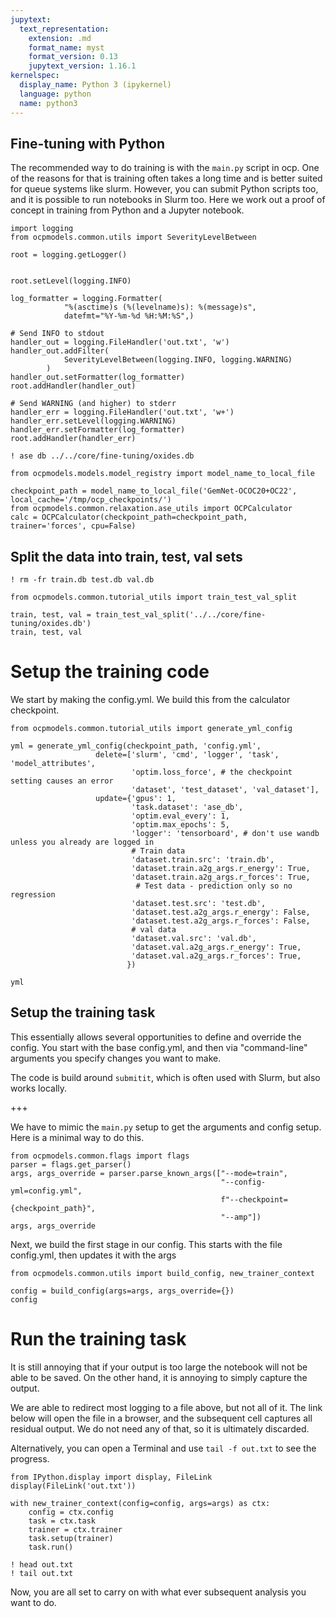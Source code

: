 ```yaml
---
jupytext:
  text_representation:
    extension: .md
    format_name: myst
    format_version: 0.13
    jupytext_version: 1.16.1
kernelspec:
  display_name: Python 3 (ipykernel)
  language: python
  name: python3
---
```


Fine-tuning with Python
----------------------------

The recommended way to do training is with the `main.py` script in ocp. One of the reasons for that is training often takes a long time and is better suited for queue systems like slurm. However, you can submit Python scripts too, and it is possible to run notebooks in Slurm too. Here we work out a proof of concept in training from Python and a Jupyter notebook.

```{code-cell} ipython3
import logging
from ocpmodels.common.utils import SeverityLevelBetween

root = logging.getLogger()

 
root.setLevel(logging.INFO)

log_formatter = logging.Formatter(
            "%(asctime)s (%(levelname)s): %(message)s",
            datefmt="%Y-%m-%d %H:%M:%S",)

# Send INFO to stdout
handler_out = logging.FileHandler('out.txt', 'w')
handler_out.addFilter(
            SeverityLevelBetween(logging.INFO, logging.WARNING)
        )
handler_out.setFormatter(log_formatter)
root.addHandler(handler_out)

# Send WARNING (and higher) to stderr
handler_err = logging.FileHandler('out.txt', 'w+')
handler_err.setLevel(logging.WARNING)
handler_err.setFormatter(log_formatter)
root.addHandler(handler_err)
```

```{code-cell} ipython3
! ase db ../../core/fine-tuning/oxides.db
```

```{code-cell} ipython3
from ocpmodels.models.model_registry import model_name_to_local_file

checkpoint_path = model_name_to_local_file('GemNet-OCOC20+OC22', local_cache='/tmp/ocp_checkpoints/')
from ocpmodels.common.relaxation.ase_utils import OCPCalculator
calc = OCPCalculator(checkpoint_path=checkpoint_path, trainer='forces', cpu=False)
```

## Split the data into train, test, val sets

```{code-cell} ipython3
! rm -fr train.db test.db val.db

from ocpmodels.common.tutorial_utils import train_test_val_split

train, test, val = train_test_val_split('../../core/fine-tuning/oxides.db')
train, test, val
```

# Setup the training code

We start by making the config.yml. We build this from the calculator checkpoint.

```{code-cell} ipython3
from ocpmodels.common.tutorial_utils import generate_yml_config

yml = generate_yml_config(checkpoint_path, 'config.yml',
                   delete=['slurm', 'cmd', 'logger', 'task', 'model_attributes',
                           'optim.loss_force', # the checkpoint setting causes an error
                           'dataset', 'test_dataset', 'val_dataset'],
                   update={'gpus': 1,
                           'task.dataset': 'ase_db',
                           'optim.eval_every': 1,
                           'optim.max_epochs': 5,
                           'logger': 'tensorboard', # don't use wandb unless you already are logged in 
                           # Train data
                           'dataset.train.src': 'train.db',
                           'dataset.train.a2g_args.r_energy': True,
                           'dataset.train.a2g_args.r_forces': True,
                            # Test data - prediction only so no regression
                           'dataset.test.src': 'test.db',
                           'dataset.test.a2g_args.r_energy': False,
                           'dataset.test.a2g_args.r_forces': False,
                           # val data
                           'dataset.val.src': 'val.db',
                           'dataset.val.a2g_args.r_energy': True,
                           'dataset.val.a2g_args.r_forces': True,
                          })

yml
```

## Setup the training task

This essentially allows several opportunities to define and override the config. You start with the base config.yml, and then via "command-line" arguments you specify changes you want to make. 

The code is build around `submitit`, which is often used with Slurm, but also works locally.

+++

We have to mimic the `main.py` setup to get the arguments and config setup. Here is a minimal way to do this.

```{code-cell} ipython3
from ocpmodels.common.flags import flags
parser = flags.get_parser()
args, args_override = parser.parse_known_args(["--mode=train",                                            
                                               "--config-yml=config.yml", 
                                               f"--checkpoint={checkpoint_path}",
                                               "--amp"])
args, args_override
```

Next, we build the first stage in our config. This starts with the file config.yml, then updates it with the args

```{code-cell} ipython3
from ocpmodels.common.utils import build_config, new_trainer_context

config = build_config(args=args, args_override={})
config
```

# Run the training task

It is still annoying that if your output is too large the notebook will not be able to be saved. On the other hand, it is annoying to simply capture the output. 

We are able to redirect most logging to a file above, but not all of it. The link below will open the file in a browser, and the subsequent cell captures all residual output. We do not need any of that, so it is ultimately discarded. 

Alternatively, you can open a Terminal and use `tail -f out.txt` to see the progress.

```{code-cell} ipython3
from IPython.display import display, FileLink
display(FileLink('out.txt'))
```

```{code-cell} ipython3
with new_trainer_context(config=config, args=args) as ctx:
    config = ctx.config
    task = ctx.task
    trainer = ctx.trainer
    task.setup(trainer)
    task.run()
```

```{code-cell} ipython3
! head out.txt
! tail out.txt
```

Now, you are all set to carry on with what ever subsequent analysis you want to do.
